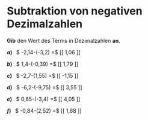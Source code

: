 <!--
version:  0.0.1

language: de

@style
main > *:not(:last-child) {
  margin-bottom: 3rem;
}

input {
    text-align: center;
}

.flex-container {
    display: flex;
    flex-wrap: wrap;
    align-items: stretch;
    gap: 20px;
}

.flex-child {
    flex: 1;
    min-width: 350px;
    margin-right: 20px;
}

@media (max-width: 400px) {
    .flex-child {
        flex: 100%;
        margin-right: 0;
    }
}
@end

formula: \carry   \textcolor{red}{\scriptsize #1}
formula: \digit   \rlap{\carry{#1}}\phantom{#2}#2
formula: \permil  \text{‰}

import: https://raw.githubusercontent.com/LiaTemplates/Tikz-Jax/main/README.md

script: https://cdn.jsdelivr.net/gh/LiaTemplates/Tikz-Jax@main/dist/index.js


tags: Subtraktion, Negative Zahlen, Dezimalzahlen, leicht, niedrig, Angeben

comment: Subtrahiere negative Dezimalzahlen im Kopf.

author: Martin Lommatzsch

-->




# Subtraktion von negativen Dezimalzahlen

**Gib** den Wert des Terms in Dezimalzahlen **an**.

<section class="flex-container">

<div class="flex-child">

__$a)\;\;$__ $ -2,14-(-3,2) =$ [[  1,06  ]]

</div> 
<div class="flex-child">

__$b)\;\;$__ $ 1,4-(-0,39) =$ [[  1,79  ]]

</div> 
<div class="flex-child">

__$c)\;\;$__ $ -2,7-(1,55) =$ [[  -1,15  ]]

</div> 
<div class="flex-child">

__$d)\;\;$__ $ -6,2-(-9,75) =$ [[  3,55  ]]

</div> 
<div class="flex-child">

__$e)\;\;$__ $ 0,65-(-3,4) =$ [[  4,05  ]]

</div> 
<div class="flex-child">

__$f)\;\;$__ $ -0,84-(2,52) =$ [[  1,68  ]]

</div> 
</section>





